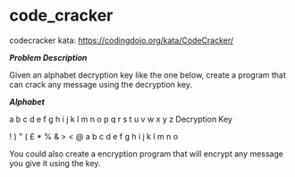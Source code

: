 # code_cracker
codecracker kata: https://codingdojo.org/kata/CodeCracker/

***Problem Description***

Given an alphabet decryption key like the one below, create a program that can crack any message using the decryption key.

***Alphabet***

a b c d e f g h i j k l m n o p q r s t u v w x y z
Decryption Key

! ) " ( £ * % & > < @ a b c d e f g h i j k l m n o 

You could also create a encryption program that will encrypt any message you give it using the key.
